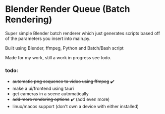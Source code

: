 # Blender Render Queue (Batch Rendering)

Super simple Blender batch renderer which just generates scripts based off of the parameters you insert into main.py.

Built using Blender, ffmpeg, Python and Batch/Bash script

Made for my work, still a work in progress see todo.

### todo:
- ~~automatic png sequence to video using ffmpeg~~ ✔️
- make a ui/frontend using tauri
- get cameras in a scene automatically
- ~~add more rendering options~~ ✔️ (add even more)
- linux/macos support (don't own a device with either installed)